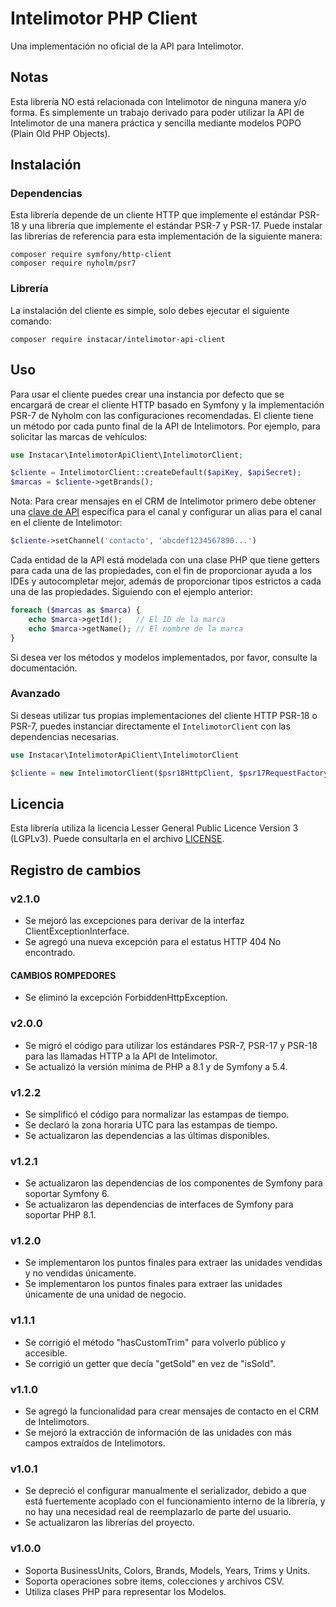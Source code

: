 # Intelimotor PHP Client
Una implementación no oficial de la API para Intelimotor.

## Notas
Esta librería NO está relacionada con Intelimotor de ninguna manera y/o forma. Es simplemente un trabajo derivado para
poder utilizar la API de Intelimotor de una manera práctica y sencilla mediante modelos POPO (Plain Old PHP Objects).

## Instalación
### Dependencias
Esta librería depende de un cliente HTTP que implemente el estándar PSR-18 y una librería que implemente el estándar 
PSR-7 y PSR-17. Puede instalar las librerías de referencia para esta implementación de la siguiente manera:

    composer require symfony/http-client
    composer require nyholm/psr7

### Librería
La instalación del cliente es simple, solo debes ejecutar el siguiente comando:

    composer require instacar/intelimotor-api-client

## Uso
Para usar el cliente puedes crear una instancia por defecto que se encargará de crear el cliente HTTP basado en Symfony
y la implementación PSR-7 de Nyholm con las configuraciones recomendadas. El cliente tiene un método por cada punto 
final de la API de Intelimotors. Por ejemplo, para solicitar las marcas de vehículos:

~~~php
use Instacar\IntelimotorApiClient\IntelimotorClient;

$cliente = IntelimotorClient::createDefault($apiKey, $apiSecret);
$marcas = $cliente->getBrands();
~~~

Nota: Para crear mensajes en el CRM de Intelimotor primero debe obtener una [clave de API](https://app.intelimotor.com/settings) 
específica para el canal y configurar un alias para el canal en el cliente de Intelimotor:

~~~php
$cliente->setChannel('contacto', 'abcdef1234567890...')
~~~

Cada entidad de la API está modelada con una clase PHP que tiene getters para cada una de las propiedades, con el fin de
proporcionar ayuda a los IDEs y autocompletar mejor, además de proporcionar tipos estrictos a cada una de las 
propiedades. Siguiendo con el ejemplo anterior:

~~~php
foreach ($marcas as $marca) {
    echo $marca->getId();   // El ID de la marca
    echo $marca->getName(); // El nombre de la marca
}
~~~

Si desea ver los métodos y modelos implementados, por favor, consulte la documentación.
### Avanzado
Si deseas utilizar tus propias implementaciones del cliente HTTP PSR-18 o PSR-7, puedes instanciar directamente el 
``IntelimotorClient`` con las dependencias necesarias.

~~~php
use Instacar\IntelimotorApiClient\IntelimotorClient

$cliente = new IntelimotorClient($psr18HttpClient, $psr17RequestFactory, $psr17StreamFactory, $apiKey, $apiSecret);
~~~

## Licencia
Esta librería utiliza la licencia Lesser General Public Licence Version 3 (LGPLv3). Puede consultarla en el archivo
[LICENSE](LICENSE).

## Registro de cambios
### v2.1.0
- Se mejoró las excepciones para derivar de la interfaz ClientExceptionInterface.
- Se agregó una nueva excepción para el estatus HTTP 404 No encontrado.
#### CAMBIOS ROMPEDORES
- Se eliminó la excepción ForbiddenHttpException.

### v2.0.0
- Se migró el código para utilizar los estándares PSR-7, PSR-17 y PSR-18 para las llamadas HTTP a la API de Intelimotor.
- Se actualizó la versión mínima de PHP a 8.1 y de Symfony a 5.4.

### v1.2.2
- Se simplificó el código para normalizar las estampas de tiempo.
- Se declaró la zona horaria UTC para las estampas de tiempo.
- Se actualizaron las dependencias a las últimas disponibles.

### v1.2.1
- Se actualizaron las dependencias de los componentes de Symfony para soportar Symfony 6.
- Se actualizaron las dependencias de interfaces de Symfony para soportar PHP 8.1.

### v1.2.0
- Se implementaron los puntos finales para extraer las unidades vendidas y no vendidas únicamente.
- Se implementaron los puntos finales para extraer las unidades únicamente de una unidad de negocio.

### v1.1.1
- Se corrigió el método "hasCustomTrim" para volverlo público y accesible.
- Se corrigió un getter que decía "getSold" en vez de "isSold".

### v1.1.0
- Se agregó la funcionalidad para crear mensajes de contacto en el CRM de Intelimotors.
- Se mejoró la extracción de información de las unidades con más campos extraídos de Intelimotors.


### v1.0.1
- Se depreció el configurar manualmente el serializador, debido a que está fuertemente acoplado con el funcionamiento
interno de la librería, y no hay una necesidad real de reemplazarlo de parte del usuario.
- Se actualizaron las librerías del proyecto.

### v1.0.0
- Soporta BusinessUnits, Colors, Brands, Models, Years, Trims y Units.
- Soporta operaciones sobre items, colecciones y archivos CSV.
- Utiliza clases PHP para representar los Modelos.